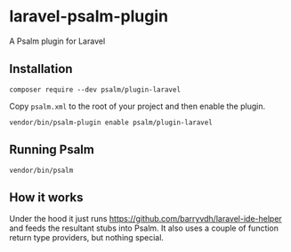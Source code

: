 # laravel-psalm-plugin
A Psalm plugin for Laravel

## Installation

```
composer require --dev psalm/plugin-laravel
```

Copy `psalm.xml` to the root of your project and then enable the plugin.

```
vendor/bin/psalm-plugin enable psalm/plugin-laravel
```

## Running Psalm

```
vendor/bin/psalm
```


## How it works

Under the hood it just runs https://github.com/barryvdh/laravel-ide-helper and feeds the resultant stubs into Psalm. It also uses a couple of function return type providers, but nothing special.

